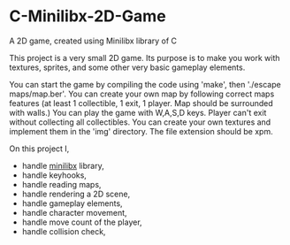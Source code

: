 # C-Minilibx-2D-Game
A 2D game, created using Minilibx library of C

This project is a very small 2D game.
Its purpose is to make you work with textures, sprites,
and some other very basic gameplay elements.

You can start the game by compiling the code using 'make', then './escape maps/map.ber'.
You can create your own map by following correct maps features (at least 1 collectible, 1 exit, 1 player. Map should be surrounded with walls.)
You can play the game with W,A,S,D keys.
Player can't exit without collecting all collectibles.
You can create your own textures and implement them in the 'img' directory. The file extension should be xpm.

On this project I,
- handle [minilibx](https://qst0.github.io/ft_libgfx/man_mlx.html#:~:text=MiniLibX%20is%20an%20easy%20way,image%20and%20basic%20events%20management.) library,
- handle keyhooks,
- handle reading maps,
- handle rendering a 2D scene,
- handle gameplay elements,
- handle character movement,
- handle move count of the player,
- handle collision check,
